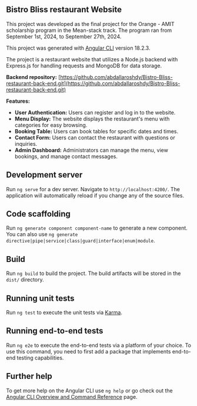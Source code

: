 ## Bistro Bliss restaurant Website

This project was developed as the final project for the Orange - AMIT scholarship program in the Mean-stack track. The program ran from September 1st, 2024, to September 27th, 2024.

This project was generated with [Angular CLI](https://github.com/angular/angular-cli) version 18.2.3.

The project is a restaurant website that utilizes a Node.js backend with Express.js for handling requests and MongoDB for data storage.

**Backend repository:** [https://github.com/abdallaroshdy/Bistro-Bliss-restaurant-back-end.git](https://github.com/abdallaroshdy/Bistro-Bliss-restaurant-back-end.git)

**Features:**

* **User Authentication:**  Users can register and log in to the website. 
* **Menu Display:** The website displays the restaurant's menu with categories for easy browsing.
* **Booking Table:** Users can book tables for specific dates and times.
* **Contact Form:** Users can contact the restaurant with questions or inquiries.
* **Admin Dashboard:**  Administrators can manage the menu, view bookings, and manage contact messages.

## Development server

Run `ng serve` for a dev server. Navigate to `http://localhost:4200/`. The application will automatically reload if you change any of the source files.

## Code scaffolding

Run `ng generate component component-name` to generate a new component. You can also use `ng generate directive|pipe|service|class|guard|interface|enum|module`.

## Build

Run `ng build` to build the project. The build artifacts will be stored in the `dist/` directory.

## Running unit tests

Run `ng test` to execute the unit tests via [Karma](https://karma-runner.github.io).

## Running end-to-end tests

Run `ng e2e` to execute the end-to-end tests via a platform of your choice. To use this command, you need to first add a package that implements end-to-end testing capabilities.

## Further help

To get more help on the Angular CLI use `ng help` or go check out the [Angular CLI Overview and Command Reference](https://angular.dev/tools/cli) page.
